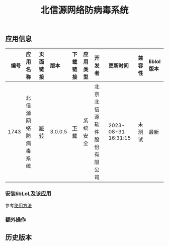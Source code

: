 ﻿---
id: 1743
title: 北信源网络防病毒系统
toc: true
weight: 1743
---

## 应用信息 
|   编号 | 应用名称       | 页面链接                                        | 版本      | 下载链接                                                              | 应用类型   | 开发者           | 更新时间                | 兼容性   | liblol版本   |
|-----:|:-----------|:--------------------------------------------|:--------|:------------------------------------------------------------------|:-------|:--------------|:--------------------|:------|:-----------|
| 1743 | 北信源网络防病毒系统 | [跳转](http://app.loongapps.cn/#/detail/1743) | 3.0.0.5 | [下载](http://113.24.212.22:8090/upload/file/vrvsd-loongarch64.deb) | 系统安全   | 北京北信源软件股份有限公司 | 2023-08-31 16:31:15 | 未测试   | 最新         |
### 安装libLoL及该应用 
参考[使用方法](/docs/usage) 
### 额外操作 


## 历史版本 
 